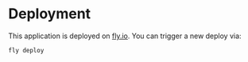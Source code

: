 # Deployment

This application is deployed on [fly.io](https://fly.io/). You can trigger a new deploy via:

```sh { name=deploy cwd=../ }
fly deploy
```